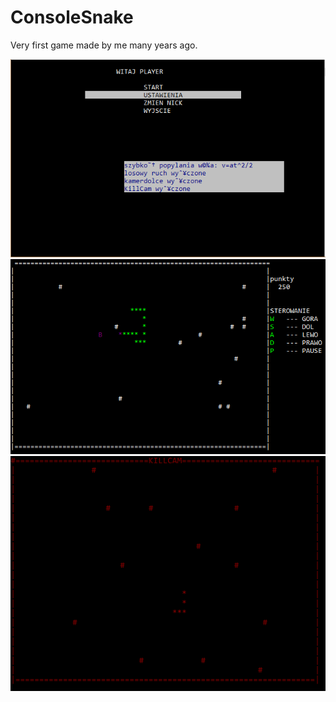 # ConsoleSnake
Very first game made by me many years ago. 

![ScreenShot](/screens/menu.PNG)
![ScreenShot](/screens/play.png)
![ScreenShot](/screens/killcam.PNG)
